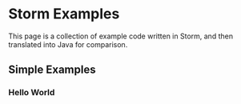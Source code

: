 # Storm Examples
This page is a collection of example code written in Storm, and then translated into Java for comparison.
## Simple Examples
### Hello World
